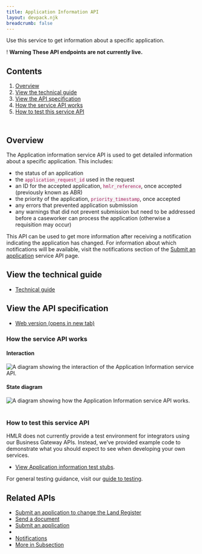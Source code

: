 ```yaml
---
title: Application Information API
layout: devpack.njk
breadcrumb: false
---
```

<div class="govuk-grid-row">
<div class="govuk-grid-column-two-thirds">

<p class="govuk-body-l">Use this service to get information about a specific application.</p>

<div class="govuk-warning-text">
<span class="govuk-warning-text__icon" aria-hidden="true">!</span>
<strong class="govuk-warning-text__text">
<span class="govuk-visually-hidden">Warning</span>
These API endpoints are not currently live.
</strong>
</div>

<aside class="contents-list" role="complementary">
<nav class="govuk-prototype-kit-common-templates-contents-list" aria-label="Pages in this guide" role="navigation">
<h2 class="govuk-heading-m">
Contents
</h2>
<ol class="govuk-list dashed-list">
<li>
<a href="#overview">
Overview
</a>
</li>
<li>
<a href="#view-the-technical-guide">
View the technical guide
</a>
</li>
<li>
<a href="#view-the-api-specification">
View the API specification
</a>
</li>
<li>
<a href="#how-the-service-api-works">
How the service API works
</a>
</li>
<li>
<a href="#how-to-test-this-service-api">
How to test this service API
</a>
</li>
</ol>
</nav>
</aside>

</div>

</div>

<div class="govuk-grid-row">
<div class="govuk-grid-column-two-thirds govuk-prototype-kit-common-templates-mainstream-guide-body">

<div>
<h2 class="govuk-heading-m" id="overview"><br>Overview</h2>

<p class="govuk-body">The Application information service API is used to get detailed information about a specific application. This includes:</p>
<ul class="govuk-list govuk-list--bullet">
<li>the status of an application</li>
<li>the <code style="color: #a71d5d; background-color: #f5f5f5">application_request_id</code> used in the request</li>
<li>an ID for the accepted application, <code style="color: #a71d5d; background-color: #f5f5f5">hmlr_reference</code>, once accepted (previously known as ABR)</li>
<li>the priority of the application, <code style="color: #a71d5d; background-color: #f5f5f5">priority_timestamp</code>, once accepted</li>
<li>any errors that prevented application submission</li>
<li>any warnings that did not prevent submission but need to be addressed before a caseworker can process the application (otherwise a requisition may occur)</li>
</ul>

<p class="govuk-body">This API can be used to get more information after receiving a notification indicating the application has changed. For information about which notifications will be available, visit the notifications section of the   <a class="govuk-body govuk-link" href="/apis/submit-an-application">Submit an application</a> service API page.</p>

</div>

<div>
<h2 class="govuk-heading-m" id="view-the-technical-guide">View the technical guide</h2>

<ul class="govuk-list">
<li>
<a class="govuk-body govuk-link" href="/apis/application-information-technical-guide">Technical guide</a>
</li>
</ul>
</div>

<div>
<h2 class="govuk-heading-m" id="view-the-api-specification">View the API specification</h2>

<ul class="govuk-list">
<li>
<a class="govuk-body govuk-link" href="https://landregistry.github.io/bgtechdoc/vcad/v0_3/vcad-spec.html#tag/Application-information-API" rel="noreferrer noopener" target="_blank">Web version (opens in new tab)</a>
</li>
</ul>
</div>

<div>
<h3 class="govuk-heading-m" id="how-the-service-api-works">How the service API works</h3>
<div class="govuk-!-padding-bottom-3"></div>
<h4 class="govuk-heading-m">Interaction</h4>
<div class="govuk-!-padding-bottom-3"></div>
<img src="/assets/images/ApplicationInformation_interaction_diagram.png" alt="A diagram showing the interaction of the Application Information service API.">
<h4 class="govuk-heading-m">State diagram</h4>
<div class="govuk-!-padding-bottom-3"></div>
<img src="/assets/images/ApplicationInformation_State_diagram.png" alt="A diagram showing how the Application Information service API works.">
</div>
<br>

<div>
<h3 class="govuk-heading-m" id="how-to-test-this-service-api">How to test this service API</h3>
<p class="govuk-body">HMLR does not currently provide a test environment for integrators using our Business Gateway APIs. Instead, we’ve provided example code to demonstrate what you should  expect to see when developing your own services.</p>
<ul class="govuk-list">
<li>
<p class="govuk-body"><a class="govuk-body govuk-link" href="/apis/application-information-test-stubs">View Application information test stubs</a>.</p>
</li>
</ul>
<p class="govuk-body">For general testing guidance, visit our <a class="govuk-body govuk-link" href="/a-guide-to-testing">guide to testing</a>.</p>


</div>

</div>

<div class="govuk-grid-column-one-third">

<aside class="related-items" role="complementary">
<h2 class="govuk-heading-m" id="related-apis">
Related APIs
</h2>
<nav role="navigation" aria-labelledby="subsection-title">
<ul class="govuk-list govuk-!-font-size-16">
<li>
<a class="govuk-body govuk-link" href="/apis/submit-an-application-to-change-the-land-register">
Submit an application to change the Land Register
</a>
</li>
<li>
<a class="govuk-body govuk-link" href="/apis/send-a-document">
Send a document
</a>
</li>
<li>
<a class="govuk-body govuk-link" href="/apis/submit-an-application">
Submit an application
</a>
</li>
<li>
</li>
<li>
<a class="govuk-body govuk-link" href="/apis/notifications">
Notifications
</a>
</li>
<li>
<a class="govuk-body govuk-link govuk-!-font-weight-bold" href="/find-a-service-api">
More <span class="govuk-visually-hidden">in Subsection</span>
</a>
</li>
</ul>
</nav>
</aside>

</div>

</div>